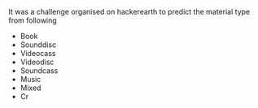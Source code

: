It was a challenge organised on hackerearth to predict the material type from following<br>
<ul>
  <li>Book
  <li>Sounddisc
  <li>Videocass
  <li>Videodisc
  <li>Soundcass
  <li>Music
  <li>Mixed
   <li>Cr
